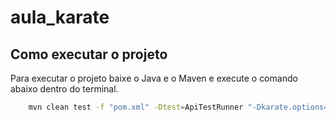 # aula_karate

## Como executar o projeto

 Para executar o projeto baixe o Java e o Maven e execute o comando abaixo dentro do terminal. 
 
```bash
    mvn clean test -f "pom.xml" -Dtest=ApiTestRunner "-Dkarate.options=src/test/java/aula_api/testeapi/apitest.feature"
```

